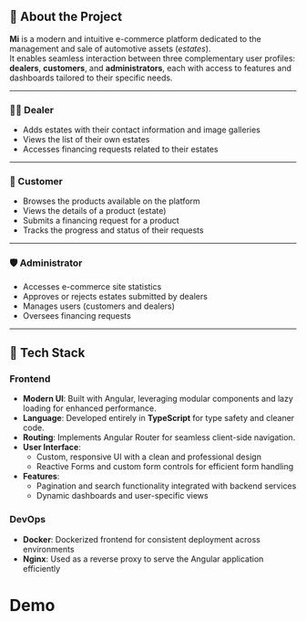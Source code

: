 ## 🛒 About the Project

**Mi** is a modern and intuitive e-commerce platform dedicated to the management and sale of automotive assets (*estates*).  
It enables seamless interaction between three complementary user profiles: **dealers**, **customers**, and **administrators**, each with access to features and dashboards tailored to their specific needs.

---

### 👨‍🔧 Dealer

- Adds estates with their contact information and image galleries  
- Views the list of their own estates  
- Accesses financing requests related to their estates  

---

### 👤 Customer

- Browses the products available on the platform  
- Views the details of a product (estate)  
- Submits a financing request for a product  
- Tracks the progress and status of their requests  

---

### 🛡️ Administrator

- Accesses e-commerce site statistics  
- Approves or rejects estates submitted by dealers  
- Manages users (customers and dealers)  
- Oversees financing requests  
---

## 🧰 Tech Stack

### Frontend

- **Modern UI**: Built with Angular, leveraging modular components and lazy loading for enhanced performance.
- **Language**: Developed entirely in **TypeScript** for type safety and cleaner code.
- **Routing**: Implements Angular Router for seamless client-side navigation.
- **User Interface**:
  - Custom, responsive UI with a clean and professional design
  - Reactive Forms and custom form controls for efficient form handling
- **Features**:
  - Pagination and search functionality integrated with backend services
  - Dynamic dashboards and user-specific views

### DevOps

- **Docker**: Dockerized frontend for consistent deployment across environments
- **Nginx**: Used as a reverse proxy to serve the Angular application efficiently
  
# Demo



